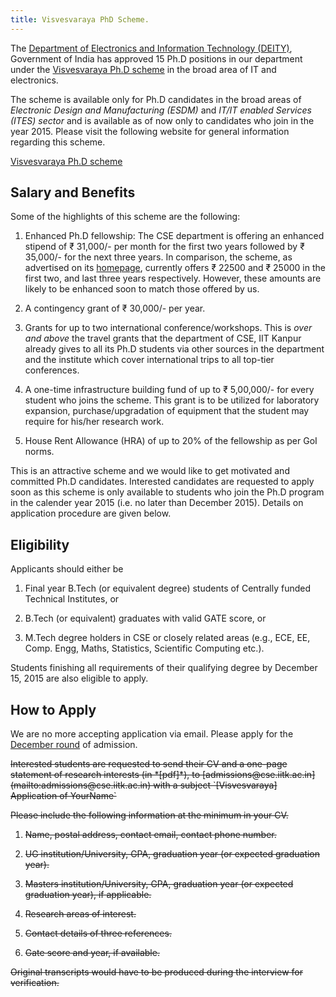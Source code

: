 ```yaml
---
title: Visvesvaraya PhD Scheme.
---
```


The
[Department of Electronics and Information Technology (DEITY)][deity],
Government of India has approved 15 Ph.D positions in our department
under the [Visvesvaraya Ph.D scheme][vishy-scheme] in the broad area
of IT and electronics.

<!--more-->

The scheme is available only for Ph.D candidates in the broad areas of
*Electronic Design and Manufacturing (ESDM)* and *IT/IT enabled
Services (ITES) sector* and is available as of now only to candidates
who join in the year 2015. Please visit the following website for
general information regarding this scheme.

[Visvesvaraya Ph.D scheme][vishy-scheme]

Salary and Benefits
-------------------

Some of the highlights of this scheme are the following:

1. Enhanced Ph.D fellowship: The CSE department is offering an
   enhanced stipend of ₹ 31,000/- per month for the first two years
   followed by ₹ 35,000/- for the next three years. In comparison, the
   scheme, as advertised on its [homepage][vishy-scheme], currently
   offers ₹ 22500 and ₹ 25000 in the first two, and last three years
   respectively. However, these amounts are likely to be enhanced soon
   to match those offered by us.

2. A contingency grant of ₹ 30,000/- per year.

3. Grants for up to two international conference/workshops. This is
   *over and above* the travel grants that the department of CSE, IIT
   Kanpur already gives to all its Ph.D students via other sources in
   the department and the institute which cover international trips to
   all top-tier conferences.

4. A one-time infrastructure building fund of up to ₹ 5,00,000/- for
   every student who joins the scheme. This grant is to be utilized
   for laboratory expansion, purchase/upgradation of equipment that
   the student may require for his/her research work.

5. House Rent Allowance (HRA) of up to 20% of the fellowship as per
   GoI norms.

This is an attractive scheme and we would like to get motivated and
committed Ph.D candidates. Interested candidates are requested to
apply soon as this scheme is only available to students who join the
Ph.D program in the calender year 2015 (i.e. no later than December
2015). Details on application procedure are given below.

Eligibility
-----------

Applicants should either be

1. Final year B.Tech (or equivalent degree) students of Centrally
   funded Technical Institutes, or

2. B.Tech (or equivalent) graduates with valid GATE score, or

3. M.Tech degree holders in CSE or closely related areas (e.g., ECE,
   EE, Comp. Engg, Maths, Statistics, Scientific Computing etc.).

Students finishing all requirements of their qualifying degree by
December 15, 2015 are also eligible to apply.

How to Apply
------------

We are no more accepting application via email. Please apply for the
[December round][december-heads-up] of admission.

<strike>
Interested students are requested to send their CV and a one-page
statement of research interests (in *[pdf]*), to
[admissions@cse.iitk.ac.in](mailto:admissions@cse.iitk.ac.in) with a
subject `[Visvesvaraya] Application of YourName`

Please include the following information at the minimum in your CV.

1. Name, postal address, contact email, contact phone number.

2. UG institution/University, GPA, graduation year (or expected
   graduation year).

3. Masters institution/University, GPA, graduation year (or expected
   graduation year), if applicable.

4. Research areas of interest.

5. Contact details of three references.

6. Gate score and year, if available.


Original transcripts would have to be produced during the interview
for verification.
</strike>



[deity]: <http://deity.gov.in/> "Department of Electronics and Information Technology (DEITY)"
[vishy-scheme]: <http://phd.medialabasia.in/index.php> "Visvesvaraya Ph.D scheme"
[pdf]: <https://en.wikipedia.org/wiki/Portable_Document_Format> "The PDF format on Wikipedia"
[december-heads-up]: </announcements/2015-09-10-Heads-up-Phd-admissions-December-2015/> "Heads-up for December 2015"
